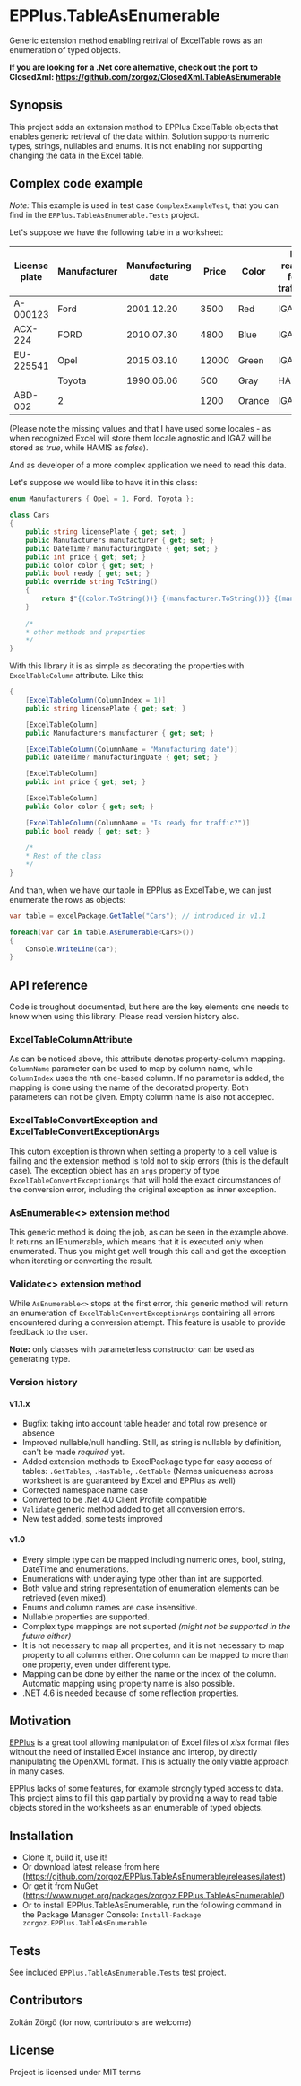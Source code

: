 # EPPlus.TableAsEnumerable
Generic extension method enabling retrival of ExcelTable rows as an enumeration of typed objects.

**If you are looking for a .Net core alternative, check out the port to ClosedXml: https://github.com/zorgoz/ClosedXml.TableAsEnumerable** 

## Synopsis

This project adds an extension method to EPPlus ExcelTable objects that enables generic retrieval of the data within. Solution supports numeric types, strings, nullables and enums. It is not enabling nor supporting changing the data in the Excel table. 

## Complex code example 

*Note:* This example is used in test case `ComplexExampleTest`, that you can find in the `EPPlus.TableAsEnumerable.Tests` project. 

Let's suppose we have the following table in a worksheet:

| License plate | Manufacturer | Manufacturing date | Price | Color | Is ready for traffic? |
|---------------|--------------|--------------------|-------|--------|-----------------------|
| A-000123 | Ford | 2001.12.20 | 3500 | Red | IGAZ |
| ACX-224 | FORD | 2010.07.30 | 4800 | Blue | IGAZ |
| EU-225541 | Opel | 2015.03.10 | 12000 | Green | IGAZ |
|  | Toyota | 1990.06.06 | 500 | Gray | HAMIS |
| ABD-002 | 2 |  | 1200 | Orance | IGAZ |

(Please note the missing values and that I have used some locales - as when recognized Excel will store them locale agnostic and IGAZ will be stored as *true*, while HAMIS as *false*).

And as developer of a more complex application we need to read this data.

Let's suppose we would like to have it in this class:

```cs
enum Manufacturers { Opel = 1, Ford, Toyota };
	
class Cars
{
	public string licensePlate { get; set; }
	public Manufacturers manufacturer { get; set; }
	public DateTime? manufacturingDate { get; set; }
	public int price { get; set; }
	public Color color { get; set; }
	public bool ready { get; set; }
	public override string ToString()
	{
		return $"{(color.ToString())} {(manufacturer.ToString())} {(manufacturingDate?.ToShortDateString())}";
	}
	
	/* 
	* other methods and properties 
	*/
}
```

With this library it is as simple as decorating the properties with `ExcelTableColumn` attribute. Like this:
```cs
{
	[ExcelTableColumn(ColumnIndex = 1)]
	public string licensePlate { get; set; }

	[ExcelTableColumn]
	public Manufacturers manufacturer { get; set; }

	[ExcelTableColumn(ColumnName = "Manufacturing date")]
	public DateTime? manufacturingDate { get; set; }

	[ExcelTableColumn]
	public int price { get; set; }

	[ExcelTableColumn]
	public Color color { get; set; }

	[ExcelTableColumn(ColumnName = "Is ready for traffic?")]
	public bool ready { get; set; }
    
    /*
    * Rest of the class
    */
}
```

And than, when we have our table in EPPlus as ExcelTable, we can just enumerate the rows as objects:
```cs
var table = excelPackage.GetTable("Cars"); // introduced in v1.1

foreach(var car in table.AsEnumerable<Cars>())
{
	Console.WriteLine(car);
}
```

## API reference
Code is troughout documented, but here are the key elements one needs to know when using this library. Please read version history also.

### ExcelTableColumnAttribute
As can be noticed above, this attribute denotes property-column mapping. `ColumnName` parameter can be used to map by column name, while `ColumnIndex` uses the *n*th one-based column. If no parameter is added, the mapping is done using the name of the decorated property.
Both parameters can not be given. Empty column name is also not accepted.

### ExcelTableConvertException and ExcelTableConvertExceptionArgs
This cutom exception is thrown when setting a property to a cell value is failing and the extension method is told not to skip errors (this is the default case). The exception object has an `args` property of type `ExcelTableConvertExceptionArgs` that will hold the exact circumstances of the conversion error, including the original exception as inner exception.

### AsEnumerable<> extension method
This generic method is doing the job, as can be seen in the example above. It returns an IEnumerable, which means that it is executed only when enumerated. Thus you might get well trough this call and get the exception when iterating or converting the result. 

### Validate<> extension method
While `AsEnumerable<>` stops at the first error, this generic method will return an enumeration of `ExcelTableConvertExceptionArgs` containing all errors encountered during a conversion attempt. This feature is usable to provide feedback to the user.

**Note:** only classes with parameterless constructor can be used as generating type.

### Version history
#### v1.1.x
* Bugfix: taking into account table header and total row presence or absence
* Improved nullable/null handling. Still, as string is nullable by definition, can't be made *required* yet. 
* Added extension methods to ExcelPackage type for easy access of tables: `.GetTables`, `.HasTable`, `.GetTable` (Names uniqueness across worksheet is are guaranteed by Excel and EPPlus as well)
* Corrected namespace name case
* Converted to be .Net 4.0 Client Profile compatible
* `Validate` generic method added to get all conversion errors. 
* New test added, some tests improved

#### v1.0
* Every simple type can be mapped including numeric ones, bool, string, DateTime and enumerations.
* Enumerations with underlaying type other than int are supported.
* Both value and string representation of enumeration elements can be retrieved (even mixed).
* Enums and column names are case insensitive.
* Nullable properties are supported.
* Complex type mappings are not suported *(might not be supported in the future either)*
* It is not necessary to map all properties, and it is not necessary to map property to all columns either. One column can be mapped to more than one property, even under different type.
* Mapping can be done by either the name or the index of the column. Automatic mapping using property name is also possible.
* .NET 4.6 is needed because of some reflection properties.

## Motivation

[EPPlus](http://epplus.codeplex.com/) is a great tool allowing manipulation of Excel files of *xlsx* format files without the need of installed Excel instance and interop, by directly manipulating the OpenXML format. This is actually the only viable approach in many cases. 

EPPlus lacks of some features, for example strongly typed access to data. This project aims to fill this gap partially by providing a way to read table objects stored in the worksheets as an enumerable of typed objects. 

## Installation

* Clone it, build it, use it!
* Or download latest release from here (https://github.com/zorgoz/EPPlus.TableAsEnumerable/releases/latest)
* Or get it from NuGet (https://www.nuget.org/packages/zorgoz.EPPlus.TableAsEnumerable/)
* Or to install EPPlus.TableAsEnumerable, run the following command in the Package Manager Console: `Install-Package zorgoz.EPPlus.TableAsEnumerable`

## Tests

See included `EPPlus.TableAsEnumerable.Tests` test project.

## Contributors

Zoltán Zörgő (for now, contributors are welcome)

## License

Project is licensed under MIT terms
